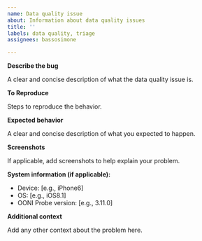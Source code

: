 ```yaml
---
name: Data quality issue
about: Information about data quality issues
title: ''
labels: data quality, triage
assignees: bassosimone

---
```


**Describe the bug**

A clear and concise description of what the data quality issue is.

**To Reproduce**

Steps to reproduce the behavior.

**Expected behavior**

A clear and concise description of what you expected to happen.

**Screenshots**

If applicable, add screenshots to help explain your problem.

**System information (if applicable):**

- Device: [e.g., iPhone6]
 - OS: [e.g., iOS8.1]
 - OONI Probe version: [e.g., 3.11.0]

**Additional context**

Add any other context about the problem here.
